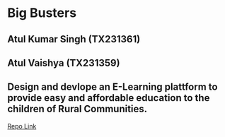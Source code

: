 # Big Busters

## Atul Kumar Singh (TX231361)

## Atul Vaishya (TX231359)

## Design and devlope an E-Learning plattform to provide easy and affordable education to the children of Rural Communities.

[Repo Link](https://github.com/atulsingh369/Bug-Busters)
